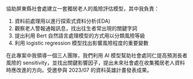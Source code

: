 協助屏東縣社會處建立一套獨居老人的風險評估模型，其中我負責：

1. 資料前處理用以進行探索式資料分析(EDA)
2. 觀察老人警報通報訊息，找出往生者常出現的關鍵字詞
3. 提出利用 Bert 自然語言處理模型的方式用以分類風險等級
4. 利用 logistic regression 模型找出影響風險程度的重要變數

在此專案中我領導一個三人團隊，我們利用 AI 模型幫助社會處同仁提高預測長者風險的 sensitivity，並找出關鍵影響因子，提出未來社會處在收集獨居老人資料時應改進的方向。受邀參與 2023/07 的資料英雄計畫發表成果。
